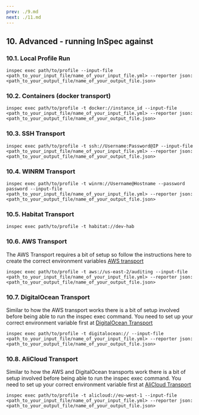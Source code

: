 ```yaml
---
prev: ./9.md
next: ./11.md
---
```


## 10. Advanced - running InSpec against

### 10.1. Local Profile Run
`inspec exec path/to/profile --input-file <path_to_your_input_file/name_of_your_input_file.yml> --reporter json:<path_to_your_output_file/name_of_your_output_file.json> `

### 10.2. Containers (docker transport)
`inspec exec path/to/profile -t docker://instance_id --input-file <path_to_your_input_file/name_of_your_input_file.yml> --reporter json:<path_to_your_output_file/name_of_your_output_file.json> `

### 10.3. SSH Transport
`inspec exec path/to/profile -t ssh://Username:Password@IP --input-file <path_to_your_input_file/name_of_your_input_file.yml> --reporter json:<path_to_your_output_file/name_of_your_output_file.json> `

### 10.4. WINRM Transport

`inspec exec path/to/profile -t winrm://Username@Hostname --password password --input-file <path_to_your_input_file/name_of_your_input_file.yml> --reporter json:<path_to_your_output_file/name_of_your_output_file.json> `

### 10.5. Habitat Transport
`inspec exec path/to/profile -t habitat://dev-hab`

### 10.6. AWS Transport
The AWS Transport requires a bit of setup so follow the instructions here to create the correct environment variables [AWS transport](https://github.com/inspec/train-aws#authenticating-to-aws)

`inspec exec path/to/profile -t aws://us-east-2/auditing --input-file <path_to_your_input_file/name_of_your_input_file.yml> --reporter json:<path_to_your_output_file/name_of_your_output_file.json> `

### 10.7. DigitalOcean Transport
Similar to how the AWS transport works there is a bit of setup involved before being able to run the inspec exec command. You need to set up your correct environment variable first at [DigitalOcean Transport](https://github.com/inspec/train-digitalocean#installation)

`inspec exec path/to/profile -t digitalocean:// --input-file <path_to_your_input_file/name_of_your_input_file.yml> --reporter json:<path_to_your_output_file/name_of_your_output_file.json> `

### 10.8. AliCloud Transport
Similar to how the AWS and DigitalOcean transports work there is a bit of setup involved before being able to run the inspec exec command. You need to set up your correct environment variable first at [AliCloud Transport](https://github.com/inspec/train-alicloud#authenticating-to-alicloud)

`inspec exec path/to/profile -t alicloud://eu-west-1 --input-file <path_to_your_input_file/name_of_your_input_file.yml> --reporter json:<path_to_your_output_file/name_of_your_output_file.json> `
